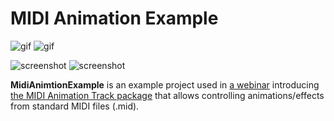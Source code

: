 # MIDI Animation Example

![gif](https://i.imgur.com/ygIxkFj.gif)
![gif](https://i.imgur.com/6wOGqlR.gif)

![screenshot](https://i.imgur.com/bdwLVy8.png)
![screenshot](https://i.imgur.com/pXnUcLx.png)

**MidiAnimtionExample** is an example project used in [a webinar] introducing
[the MIDI Animation Track package] that allows controlling animations/effects
from standard MIDI files (.mid).

[a webinar]: https://www.youtube.com/watch?v=JxUcGRTHnL8

[the MIDI Animation Track package]:
  https://github.com/keijiro/MidiAnimationTrack
